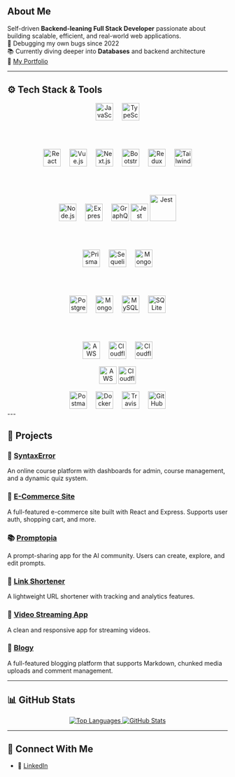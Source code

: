 ## About Me

Self-driven **Backend-leaning Full Stack Developer** passionate about building scalable, efficient, and real-world web applications.  
🐞 Debugging my own bugs since 2022  
📚 Currently diving deeper into **Databases** and backend architecture  
📄 [My Portfolio](https://my-portfolio-eta-ecru-74.vercel.app/)

---

## ⚙️ Tech Stack & Tools

<div align="center">

<!-- Languages -->
<img src="https://cdn.jsdelivr.net/gh/devicons/devicon/icons/javascript/javascript-original.svg" height="40" width="40" alt="JavaScript" />
<img width="12" />
<img src="https://cdn.jsdelivr.net/gh/devicons/devicon/icons/typescript/typescript-original.svg" height="40" width="40" alt="TypeScript" />

<br><br>

<!-- Frontend -->
<img src="https://cdn.jsdelivr.net/gh/devicons/devicon/icons/react/react-original.svg" height="40" width="40" alt="React" />
<img width="12" />
<img src="https://cdn.jsdelivr.net/gh/devicons/devicon/icons/vuejs/vuejs-original.svg" height="40" width="40" alt="Vue.js" />
<img width="12" />
<img src="https://cdn.jsdelivr.net/gh/devicons/devicon/icons/nextjs/nextjs-original.svg" height="40" width="40" alt="Next.js" />
<img width="12" />
<img src="https://cdn.jsdelivr.net/gh/devicons/devicon/icons/bootstrap/bootstrap-original.svg" height="40" width="40" alt="Bootstrap" />
<img width="12" />
<img src="https://cdn.jsdelivr.net/gh/devicons/devicon/icons/redux/redux-original.svg" height="40" width="40" alt="Redux" />
<img width="12" />
<img src="https://cdn.jsdelivr.net/gh/devicons/devicon/icons/tailwindcss/tailwindcss-original.svg" height="40" width="40" alt="Tailwind CSS" />

<br><br>

<!-- Backend -->
<img src="https://cdn.jsdelivr.net/gh/devicons/devicon/icons/nodejs/nodejs-original.svg" height="40" width="40" alt="Node.js" />
<img width="12" />
<img src="https://cdn.jsdelivr.net/gh/devicons/devicon/icons/express/express-original.svg" height="40" width="40" alt="Express.js" />
<img width="12" />
<img src="https://cdn.jsdelivr.net/gh/devicons/devicon/icons/graphql/graphql-plain.svg" height="40" width="40" alt="GraphQL" />
<img src="https://cdn.jsdelivr.net/gh/devicons/devicon/icons/jest/jest-plain.svg" height="40" width="40" alt="Jest" />
<img src="https://cdn.jsdelivr.net/gh/devicons/devicon/icons/puppeteer/puppeteer-original.svg" height="60" width="60" alt="Jest" />


<br><br>

<!-- ORMs -->
<img src="https://cdn.jsdelivr.net/gh/devicons/devicon/icons/prisma/prisma-original.svg" height="40" width="40" alt="Prisma" />
<img width="12" />
<img src="https://cdn.jsdelivr.net/gh/devicons/devicon/icons/sequelize/sequelize-original.svg" height="40" width="40" alt="Sequelize" />
<img width="12" />
<img src="https://cdn.jsdelivr.net/gh/devicons/devicon/icons/mongoose/mongoose-original.svg" height="40" width="40" alt="Mongoose" />

<br><br>

<!-- Databases -->
<img src="https://cdn.jsdelivr.net/gh/devicons/devicon/icons/postgresql/postgresql-original.svg" height="40" width="40" alt="PostgreSQL" />
<img width="12" />
<img src="https://cdn.jsdelivr.net/gh/devicons/devicon/icons/mongodb/mongodb-original.svg" height="40" width="40" alt="MongoDB" />
<img width="12" />
<img src="https://cdn.jsdelivr.net/gh/devicons/devicon/icons/mysql/mysql-original.svg" height="40" width="40" alt="MySQL" />
<img width="12" />
<img src="https://cdn.jsdelivr.net/gh/devicons/devicon/icons/sqlite/sqlite-original.svg" height="40" width="40" alt="SQLite" />

<br><br>

<!-- Cloud & Storage -->
<img src="https://cdn.jsdelivr.net/gh/devicons/devicon/icons/amazonwebservices/amazonwebservices-original-wordmark.svg" height="40" width="40" alt="AWS" />
<img width="12" />
<img src="https://cdn.jsdelivr.net/gh/devicons/devicon/icons/cloudflare/cloudflare-original.svg" height="40" width="40" alt="Cloudflare" />
<img width="12" />
<img src="https://cdn.jsdelivr.net/gh/devicons/devicon/icons/cloudflareworkers/cloudflareworkers-original.svg" height="40" width="40" alt="Cloudflare Workers" />


<!-- Storage -->
<span><img src="https://raw.githubusercontent.com/marwin1991/profile-technology-icons/main/cloud/aws-s3.svg" height="40" alt="AWS S3" /></span>
<span><img src="https://avatars.githubusercontent.com/u/59522545?s=200&v=4" height="40" alt="Cloudflare R2" /></span>

<!-- Tools -->
<img src="https://cdn.jsdelivr.net/gh/devicons/devicon/icons/postman/postman-original.svg" height="40" width="40" alt="Postman" />
<img width="12" />
<img src="https://cdn.jsdelivr.net/gh/devicons/devicon/icons/docker/docker-original.svg" height="40" width="40" alt="Docker" />
<img width="12" />
<img src="https://cdn.jsdelivr.net/gh/devicons/devicon/icons/travis/travis-original.svg" height="40" width="40" alt="Travis CI" />
<img width="12" />
<img src="https://cdn.jsdelivr.net/gh/devicons/devicon/icons/githubactions/githubactions-original.svg" height="40" width="40" alt="GitHub Actions" />


</div>
---

## 📌 Projects

### 🧠 [SyntaxError](https://sytnax-error.vercel.app/)
An online course platform with dashboards for admin, course management, and a dynamic quiz system.

### 🛒 [E-Commerce Site](https://github.com/Khemu1/Omni-Store-E-Commerce)  
A full-featured e-commerce site built with React and Express. Supports user auth, shopping cart, and more.

### 📚 [Promptopia](https://github.com/Khemu1/promptopia)  
A prompt-sharing app for the AI community. Users can create, explore, and edit prompts.

### 🔗 [Link Shortener](https://github.com/Khemu1/Code-Clause-Internship-Link-Shortner)  
A lightweight URL shortener with tracking and analytics features.

### 🎥 [Video Streaming App](https://github.com/Khemu1/Code-Clause-Internship-Video-Streaming-Application)  
A clean and responsive app for streaming videos.

### 📝 [Blogy](https://github.com/Khemu1/blogy)  
A full-featured blogging platform that supports Markdown, chunked media uploads and comment management.

---

## 📊 GitHub Stats

<div align="center">
  <a href="https://github.com/khemu1">
    <img src="https://github-readme-stats.vercel.app/api/top-langs/?username=khemu1&layout=compact&theme=radical&hide=java" alt="Top Languages" />
  </a>
  <a href="https://github.com/khemu1">
    <img src="https://github-readme-stats.vercel.app/api?username=khemu1&show_icons=true&theme=radical&include_all_commits=true&count_private=true" alt="GitHub Stats" />
  </a>
</div>

---

## 🤝 Connect With Me

- 💼 [LinkedIn](https://www.linkedin.com/in/ali-hegazy-379030254/)
